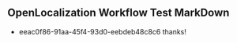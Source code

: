 ## OpenLocalization Workflow Test MarkDown
* eeac0f86-91aa-45f4-93d0-eebdeb48c8c6 
thanks!<!--HONumber=Mar16_HO4-->
